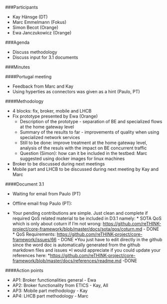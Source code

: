 ###Participants
* Kay Hänsge (DT)
* Marc Emmelmann (Fokus)
* Simon Becot (Orange)
* Ewa Janczukowicz (Orange)

###Agenda
* Discuss methodology
* Discuss input for 3.1 documents

###Minutes

####Portugal meeting
- Feedback from Marc and Kay
- Using hyperties as connectors was given as a hint (Paulo, PT)

####Methodology
- 4 blocks: fix, broker, mobile and LHCB
- Fix prototype presented by Ewa (Orange)
    * Description of the prototype - separation of BE and specialized flows at the home gateway level
    * Summary of the results to far - improvements of quality when using specialized network services
    * Still to be done: improve treatment at the home gateway level, analysis of the resuls with the impact on BE concurrent traffic
    * Question (Simon): how can it be included in the testbed: Marc suggested using docker images for linux machines
- Broker to be discussed during next meetings
- Mobile part and LHCB to be discussed during next meeting by Kay and Marc

####Document 3.1
- Waiting for email from Paulo (PT)

- Offline email frop Paulo (PT):
* Your pending contributions are simple. Just clean and complete if required QoS related material to be included in D3.1 namely: 
      * SOTA QoS which is only about coturn if I’m not wrong: https://github.com/reTHINK-project/core-framework/blob/master/docs/sota/qos/coturn.md  - DONE
      * QoS Requirements: https://github.com/reTHINK-project/core-framework/issues/66 - DONE
*You just have to edit directly in the github since the word doc is automatically generated from the github markdown files and issues
*I would appreciate if you could update your references here:
      *https://github.com/reTHINK-project/core-framework/blob/master/docs/references/readme.md -DONE


####Action points
* AP1: Broker functionalities general - Ewa
* AP2: Broker functionality from ETICS - Kay, All
* AP3: Mobile part methodology - Kay
* AP4: LHCB part methodology - Marc
